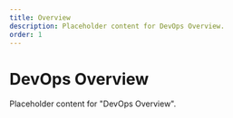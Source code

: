 ```yaml
---
title: Overview
description: Placeholder content for DevOps Overview.
order: 1
---
```


# DevOps Overview

Placeholder content for "DevOps Overview".
